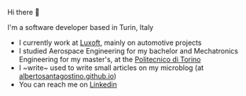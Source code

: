 Hi there 👋

I'm a software developer based in Turin, Italy

- I currently work at [Luxoft](https://www.luxoft.com), mainly on automotive projects
- I studied Aerospace Engineering for my bachelor and Mechatronics Engineering for my master's, at the [Politecnico di Torino](https://www.polito.it/)
- I ~write~ used to write small articles on my microblog (at [albertosantagostino.github.io](https://albertosantagostino.github.io/))
- You can reach me on [Linkedin](https://www.linkedin.com/in/alberto-santagostino-4bb081b1)
